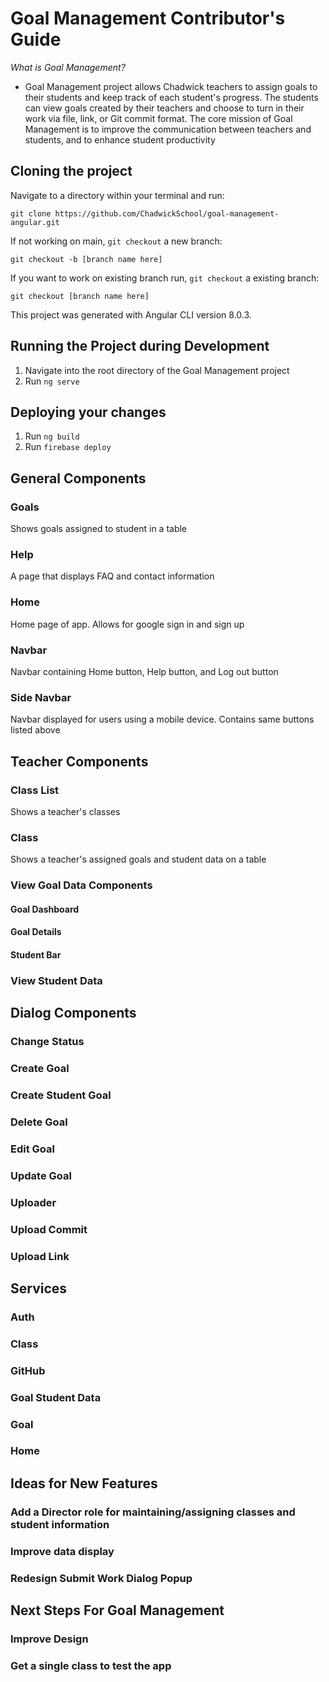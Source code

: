 # Goal Management Contributor's Guide

*What is Goal Management?*
- Goal Management project allows Chadwick teachers to assign goals to their students and keep track of each student's progress. The students can view goals created by their teachers and choose to turn in their work via file, link, or Git commit format. The core mission of Goal Management is to improve the communication between teachers and students, and to enhance student productivity

## Cloning the project

Navigate to a directory within your terminal and run:

`git clone https://github.com/ChadwickSchool/goal-management-angular.git`

If not working on main, `git checkout` a new branch:

`git checkout -b [branch name here]`

If you want to work on existing branch run, `git checkout` a existing branch:

`git checkout [branch name here]`

This project was generated with Angular CLI version 8.0.3.

## Running the Project during Development

1. Navigate into the root directory of the Goal Management project
2. Run ``ng serve``

## Deploying your changes
1. Run ``ng build``
2. Run ``firebase deploy``

## General Components

### Goals
Shows goals assigned to student in a table

### Help
A page that displays FAQ and contact information

### Home
Home page of app. Allows for google sign in and sign up

### Navbar
Navbar containing Home button, Help button, and Log out button

### Side Navbar
Navbar displayed for users using a mobile device. Contains same buttons listed above

## Teacher Components

### Class List
Shows a teacher's classes

### Class
Shows a teacher's assigned goals and student data on a table

### View Goal Data Components

#### Goal Dashboard

#### Goal Details

#### Student Bar

### View Student Data 


## Dialog Components

### Change Status

### Create Goal

### Create Student Goal

### Delete Goal

### Edit Goal

### Update Goal

### Uploader

### Upload Commit

### Upload Link

## Services

### Auth

### Class

### GitHub

### Goal Student Data

### Goal 

### Home

## Ideas for New Features

### Add a Director role for maintaining/assigning classes and student information

### Improve data display

### Redesign Submit Work Dialog Popup

## Next Steps For Goal Management

### Improve Design

### Get a single class to test the app


